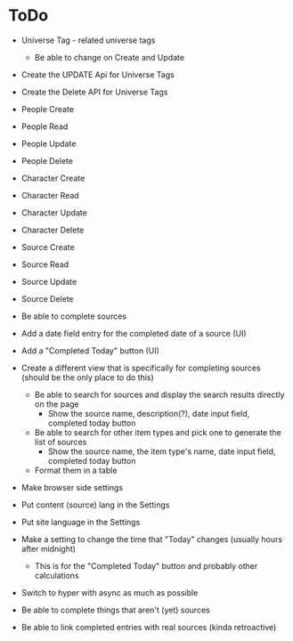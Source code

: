 # ToDo
- Universe Tag - related universe tags
    - Be able to change on Create and Update
- Create the UPDATE Api for Universe Tags
- Create the Delete API for Universe Tags
- People Create
- People Read
- People Update
- People Delete
- Character Create
- Character Read
- Character Update
- Character Delete
- Source Create
- Source Read
- Source Update
- Source Delete
- Be able to complete sources
- Add a date field entry for the completed date of a source (UI)
- Add a "Completed Today" button (UI)
- Create a different view that is specifically for completing sources (should be the only place to do this)
    - Be able to search for sources and display the search results directly on the page
        - Show the source name, description(?), date input field, completed today button
    - Be able to search for other item types and pick one to generate the list of sources
        - Show the source name, the item type's name, date input field, completed today button
    - Format them in a table

- Make browser side settings
- Put content (source) lang in the Settings
- Put site language in the Settings
- Make a setting to change the time that "Today" changes (usually hours after midnight)
    - This is for the "Completed Today" button and probably other calculations

- Switch to hyper with async as much as possible
- Be able to complete things that aren't (yet) sources
- Be able to link completed entries with real sources (kinda retroactive)
